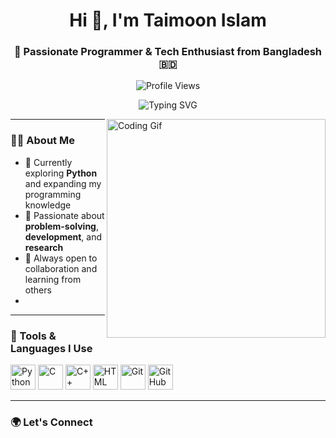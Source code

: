 <h1 align="center">Hi 👋, I'm Taimoon Islam</h1>
<h3 align="center">🚀 Passionate Programmer & Tech Enthusiast from Bangladesh 🇧🇩</h3>

<p align="center">
  <img src="https://komarev.com/ghpvc/?username=taimoonislam&label=Profile%20views&color=0e75b6&style=flat-square" alt="Profile Views" />
</p>

<p align="center">
  <img src="https://readme-typing-svg.demolab.com?font=Fira+Code&size=24&pause=1000&color=F70000&center=true&vCenter=true&width=435&lines=Welcome+to+my+GitHub+profile!" alt="Typing SVG" />
</p>

<img align="right" src="https://media.giphy.com/media/f3iwJFOVOwuy7K6FFw/giphy.gif" width="350" alt="Coding Gif"/>

---

### 👨‍💻 About Me

- 🌱 Currently exploring **Python** and expanding my programming knowledge  
- 🔭 Passionate about **problem-solving**, **development**, and **research**
- 💬 Always open to collaboration and learning from others
-

---

### 🧰 Tools & Languages I Use

<p>
  <img src="https://cdn.jsdelivr.net/gh/devicons/devicon/icons/python/python-original.svg" width="40" height="40" alt="Python" />
  <img src="https://cdn.jsdelivr.net/gh/devicons/devicon/icons/c/c-original.svg" width="40" height="40" alt="C" />
  <img src="https://cdn.jsdelivr.net/gh/devicons/devicon/icons/cplusplus/cplusplus-original.svg" width="40" height="40" alt="C++" />
  <img src="https://cdn.jsdelivr.net/gh/devicons/devicon/icons/html5/html5-original.svg" width="40" height="40" alt="HTML" />
  <img src="https://cdn.jsdelivr.net/gh/devicons/devicon/icons/git/git-original.svg" width="40" height="40" alt="Git" />
  <img src="https://cdn.jsdelivr.net/gh/devicons/devicon/icons/github/github-original.svg" width="40" height="40" alt="GitHub" />
</p>

---

### 🌍 Let's Connect

<p>
  <a href="https://fb.com/md.kawsar.miah95" target="_blank">
    <img src="https://img.shields.io/badge/Facebook-1877F2?style=for-the-badge&logo=facebook&logo
